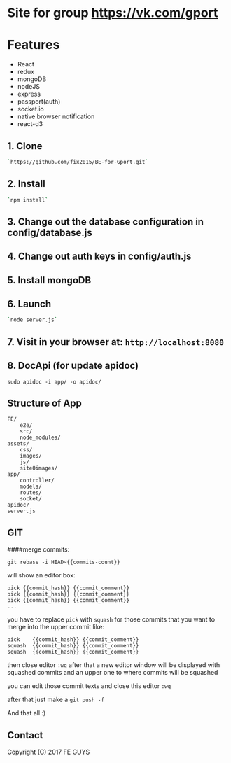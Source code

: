 # Site for group https://vk.com/gport


# Features
* React
* redux
* mongoDB
* nodeJS
* express
* passport(auth)
* socket.io
* native browser notification
* react-d3 

## 1. Clone
```bash
`https://github.com/fix2015/BE-for-Gport.git`
```
## 2. Install
```bash
`npm install`
```
## 3. Change out the database configuration in config/database.js

## 4. Change out auth keys in config/auth.js

## 5. Install mongoDB

## 6. Launch
```bash
`node server.js`
```
## 7. Visit in your browser at: `http://localhost:8080`

## 8. DocApi (for update apidoc)
```
sudo apidoc -i app/ -o apidoc/
```

## Structure of App
```
FE/
    e2e/
    src/
    node_modules/
assets/
    css/
    images/
    js/
    site0images/
app/
    controller/
    models/
    routes/
    socket/
apidoc/
server.js
```

## GIT
####merge commits:
```
git rebase -i HEAD~{{commits-count}}
```
will show an editor box:
```
pick {{commit_hash}} {{commit_comment}}
pick {{commit_hash}} {{commit_comment}}
pick {{commit_hash}} {{commit_comment}}
...
```
you have to replace `pick` with `squash`
for those commits that you want to merge into the upper commit like:
```
pick    {{commit_hash}} {{commit_comment}}
squash  {{commit_hash}} {{commit_comment}}
squash  {{commit_hash}} {{commit_comment}}
```
then close editor `:wq`
after that a new editor window will be displayed with squashed commits and an upper one to where commits will be squashed

you can edit those commit texts and close this editor `:wq`

after that just make a `git push -f`

And that all :)


## Contact
Copyright (C) 2017 FE GUYS<br>